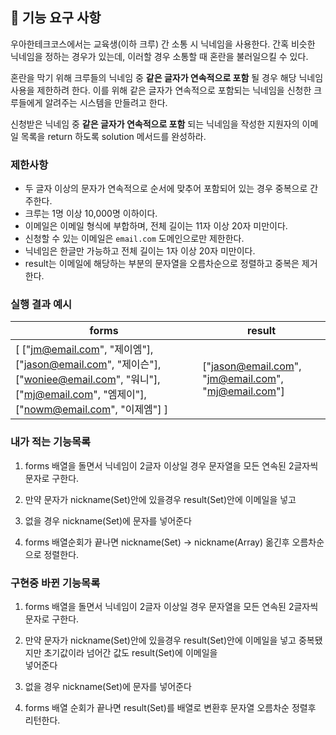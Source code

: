 ## 🚀 기능 요구 사항

우아한테크코스에서는 교육생(이하 크루) 간 소통 시 닉네임을 사용한다. 간혹 비슷한 닉네임을 정하는 경우가 있는데, 이러할 경우 소통할 때 혼란을 불러일으킬 수 있다.

혼란을 막기 위해 크루들의 닉네임 중 **같은 글자가 연속적으로 포함** 될 경우 해당 닉네임 사용을 제한하려 한다. 이를 위해 같은 글자가 연속적으로 포함되는 닉네임을 신청한 크루들에게 알려주는 시스템을 만들려고 한다.

신청받은 닉네임 중 **같은 글자가 연속적으로 포함** 되는 닉네임을 작성한 지원자의 이메일 목록을 return 하도록 solution 메서드를 완성하라.

### 제한사항

- 두 글자 이상의 문자가 연속적으로 순서에 맞추어 포함되어 있는 경우 중복으로 간주한다.
- 크루는 1명 이상 10,000명 이하이다.
- 이메일은 이메일 형식에 부합하며, 전체 길이는 11자 이상 20자 미만이다.
- 신청할 수 있는 이메일은 `email.com` 도메인으로만 제한한다.
- 닉네임은 한글만 가능하고 전체 길이는 1자 이상 20자 미만이다.
- result는 이메일에 해당하는 부분의 문자열을 오름차순으로 정렬하고 중복은 제거한다.

### 실행 결과 예시

| forms                                                                                                                                                 | result                                              |
| ----------------------------------------------------------------------------------------------------------------------------------------------------- | --------------------------------------------------- |
| [ ["jm@email.com", "제이엠"], ["jason@email.com", "제이슨"], ["woniee@email.com", "워니"], ["mj@email.com", "엠제이"], ["nowm@email.com", "이제엠"] ] | ["jason@email.com", "jm@email.com", "mj@email.com"] |

### 내가 적는 기능목록

1. forms 배열을 돌면서 닉네임이 2글자 이상일 경우 문자열을 모든 연속된 2글자씩 문자로 구한다.

2. 만약 문자가 nickname(Set)안에 있을경우 result(Set)안에 이메일을 넣고

3. 없을 경우 nickname(Set)에 문자를 넣어준다

4. forms 배열순회가 끝나면 nickname(Set) -> nickname(Array) 옮긴후 오름차순으로 정렬한다.

### 구현중 바뀐 기능목록

1. forms 배열을 돌면서 닉네임이 2글자 이상일 경우 문자열을 모든 연속된 2글자씩 문자로 구한다.

2. 만약 문자가 nickname(Set)안에 있을경우 result(Set)안에 이메일을 넣고 중복됐지만 초기값이라 넘어간 값도 result(Set)에 이메일을  
   넣어준다

3. 없을 경우 nickname(Set)에 문자를 넣어준다

4. forms 배열 순회가 끝나면 result(Set)를 배열로 변환후 문자열 오름차순 정렬후 리턴한다.
